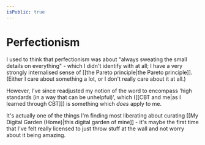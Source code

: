 ```yaml
---
isPublic: true
---
```


# Perfectionism

I used to think that perfectionism was about "always sweating the small details on everything" - which I didn't identify with at all; I have a very strongly internalised sense of [[the Pareto principle|the Pareto principle]]. (Either I care about something a lot, or I don't really care about it at all.)

However, I've since readjusted my notion of the word to encompass 'high standards (in a way that can be unhelpful)', which ([[CBT and me|as I learned through CBT]]) is something which *does* apply to me.

It's actually one of the things I'm finding most liberating about curating [[My Digital Garden (Home)|this digital garden of mine]] - it's maybe the first time that I've felt really licensed to just throw stuff at the wall and not worry about it being amazing.